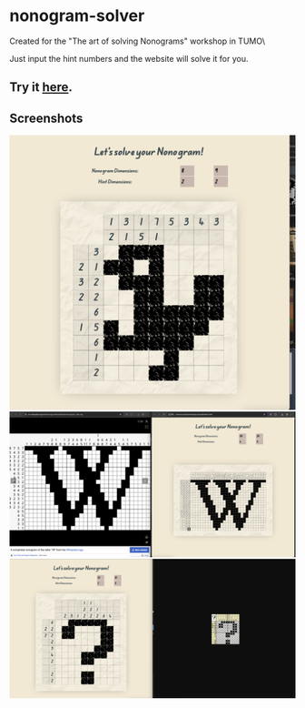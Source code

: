 # nonogram-solver
Created for the "The art of solving Nonograms" workshop in TUMO\

Just input the hint numbers and the website will solve it for you.

## Try it [here](https://vardan2009.github.io/nonogram-solver).

## Screenshots
![Duck Nonogram](examples/duck.png)
![Wikipedia Nonogram](examples/w.png)
![Question Mark Nonogram](examples/questionmark.png)